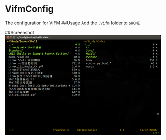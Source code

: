 VifmConfig
==========

The configuration for VIFM
##Usage
Add the `.vifm` folder to `$HOME`

##Screenshot
![vifm_marslo](https://github.com/Marslo/VifmConfig/blob/master/Screenshot/vifm_marslo.png?raw=true)
